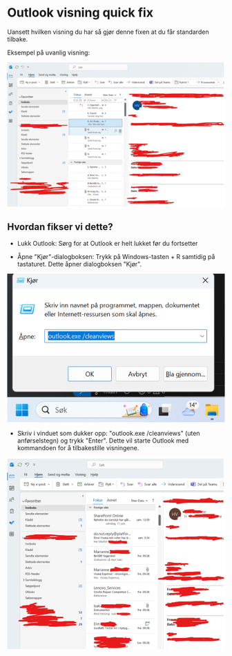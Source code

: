 # Outlook visning quick fix

Uansett hvilken visning du har så gjør denne fixen at du får standarden tilbake.

Eksempel på uvanlig visning:

![outlook1](\img\outlook1.png)

## Hvordan fikser vi dette?

- Lukk Outlook: Sørg for at Outlook er helt lukket før du fortsetter

- Åpne "Kjør"-dialogboksen: Trykk på Windows-tasten + R samtidig på tastaturet.
Dette åpner dialogboksen "Kjør".

![outlook3](\img\outlook3.png)

- Skriv i vinduet som dukker opp: "outlook.exe /cleanviews" (uten anførselstegn) og
trykk "Enter". Dette vil starte Outlook med kommandoen for å tilbakestille visningene.

![outlook2](\img\outlook2.png)